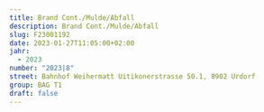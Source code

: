 ```yaml
---
title: Brand Cont./Mulde/Abfall
description: Brand Cont./Mulde/Abfall
slug: F23001192
date: 2023-01-27T11:05:00+02:00
jahr:
  - 2023
number: "2023|8"
street: Bahnhof Weihermatt Uitikonerstrasse 50.1, 8902 Urdorf
group: BAG T1
draft: false
---
```

